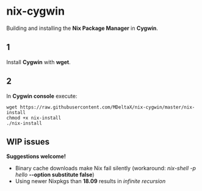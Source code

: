 # nix-cygwin
Building and installing the **Nix Package Manager** in **Cygwin**.

## 1
Install **Cygwin** with **wget**.

## 2
In **Cygwin console** execute:
```
wget https://raw.githubusercontent.com/MDeltaX/nix-cygwin/master/nix-install
chmod +x nix-install
./nix-install
```

## WIP issues
**Suggestions welcome!**
* Binary cache downloads make Nix fail silently (workaround: *nix-shell -p hello* **--option substitute false**)
* Using newer Nixpkgs than **18.09** results in *infinite recursion*
